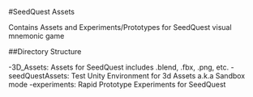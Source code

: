 #SeedQuest Assets

Contains Assets and Experiments/Prototypes for SeedQuest visual mnemonic game

##Directory Structure

-3D_Assets: Assets for SeedQuest includes .blend, .fbx, .png, etc.
-seedQuestAssets: Test Unity Environment for 3d Assets a.k.a Sandbox mode
-experiments: Rapid Prototype Experiments for SeedQuest 
